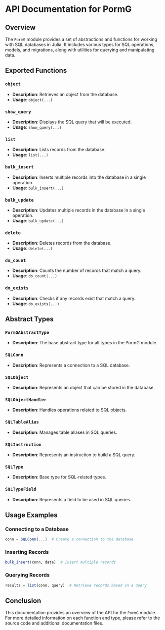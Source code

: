 # API Documentation for PormG

## Overview

The `PormG` module provides a set of abstractions and functions for working with SQL databases in Julia. It includes various types for SQL operations, models, and migrations, along with utilities for querying and manipulating data.

## Exported Functions

### `object`
- **Description**: Retrieves an object from the database.
- **Usage**: `object(...)`

### `show_query`
- **Description**: Displays the SQL query that will be executed.
- **Usage**: `show_query(...)`

### `list`
- **Description**: Lists records from the database.
- **Usage**: `list(...)`

### `bulk_insert`
- **Description**: Inserts multiple records into the database in a single operation.
- **Usage**: `bulk_insert(...)`

### `bulk_update`
- **Description**: Updates multiple records in the database in a single operation.
- **Usage**: `bulk_update(...)`

### `delete`
- **Description**: Deletes records from the database.
- **Usage**: `delete(...)`

### `do_count`
- **Description**: Counts the number of records that match a query.
- **Usage**: `do_count(...)`

### `do_exists`
- **Description**: Checks if any records exist that match a query.
- **Usage**: `do_exists(...)`

## Abstract Types

### `PormGAbstractType`
- **Description**: The base abstract type for all types in the PormG module.

### `SQLConn`
- **Description**: Represents a connection to a SQL database.

### `SQLObject`
- **Description**: Represents an object that can be stored in the database.

### `SQLObjectHandler`
- **Description**: Handles operations related to SQL objects.

### `SQLTableAlias`
- **Description**: Manages table aliases in SQL queries.

### `SQLInstruction`
- **Description**: Represents an instruction to build a SQL query.

### `SQLType`
- **Description**: Base type for SQL-related types.

### `SQLTypeField`
- **Description**: Represents a field to be used in SQL queries.

## Usage Examples

### Connecting to a Database
```julia
conn = SQLConn(...)  # Create a connection to the database
```

### Inserting Records
```julia
bulk_insert(conn, data)  # Insert multiple records
```

### Querying Records
```julia
results = list(conn, query)  # Retrieve records based on a query
```

## Conclusion

This documentation provides an overview of the API for the `PormG` module. For more detailed information on each function and type, please refer to the source code and additional documentation files.